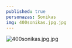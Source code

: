 ```yaml
---
published: true
personazas: Sonikas
img: 400sonikas.jpg.jpg
---
```

![400sonikas.jpg.jpg]({{site.baseurl}}/img/personazai/400sonikas.jpg.jpg)

